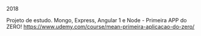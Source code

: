 2018

Projeto de estudo.
Mongo, Express, Angular 1 e Node - Primeira APP do ZERO!
https://www.udemy.com/course/mean-primeira-aplicacao-do-zero/
